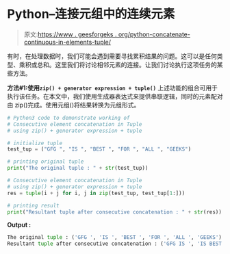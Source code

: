 # Python–连接元组中的连续元素

> 原文:[https://www . geesforgeks . org/python-concatenate-continuous-in-elements-tuple/](https://www.geeksforgeeks.org/python-concatenate-consecutive-elements-in-tuple/)

有时，在处理数据时，我们可能会遇到需要寻找累积结果的问题。这可以是任何类型、乘积或总和。这里我们将讨论相邻元素的连接。让我们讨论执行这项任务的某些方法。

**方法#1:使用`zip() + generator expression + tuple()`**
上述功能的组合可用于执行该任务。在本文中，我们使用生成器表达式来提供串联逻辑，同时的元素配对由 zip()完成。使用元组()将结果转换为元组形式。

```py
# Python3 code to demonstrate working of
# Consecutive element concatenation in Tuple
# using zip() + generator expression + tuple

# initialize tuple
test_tup = ("GFG ", "IS ", "BEST ", "FOR ", "ALL ", "GEEKS")

# printing original tuple
print("The original tuple : " + str(test_tup))

# Consecutive element concatenation in Tuple
# using zip() + generator expression + tuple
res = tuple(i + j for i, j in zip(test_tup, test_tup[1:]))

# printing result
print("Resultant tuple after consecutive concatenation : " + str(res))
```

**Output :**

```py
The original tuple : ('GFG ', 'IS ', 'BEST ', 'FOR ', 'ALL ', 'GEEKS')
Resultant tuple after consecutive concatenation : ('GFG IS ', 'IS BEST ', 'BEST FOR ', 'FOR ALL ', 'ALL GEEKS')

```